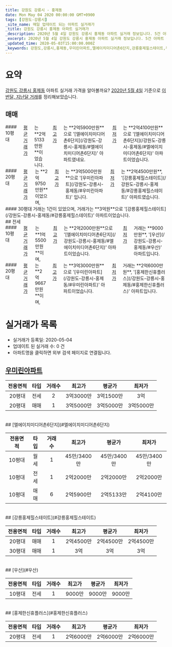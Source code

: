 ```yaml
---
title: 강원도 강릉시 - 홍제동
date: Mon May 04 2020 00:00:00 GMT+0900
tags: [강원도-강릉시]
_site_name: 매일 업데이트 되는 아파트 실거래가
_title: 강원도 강릉시 홍제동 아파트 실거래가
_description: 2020년 5월 4일 강원도 강릉시 홍제동 아파트 실거래 정보입니다. 5건 아파트 정보가 있습니다.
_excerpt: 2020년 5월 4일 강원도 강릉시 홍제동 아파트 실거래 정보입니다. 5건 아파트 정보가 있습니다.
_updated_time: 2020-05-03T15:00:00.000Z
_keywords: 강원도,강릉시,홍제동,우미린아파트,엘에이치미디어촌6단지,강릉홍제힐스테이트,우산,홍제한신휴플러스
---
```





# 요약
<ins>강원도 강릉시 홍제동</ins> 아파트 실거래 가격을 알아볼까요? <ins>2020년 5월 4일</ins> 기준으로 <ins>이번달, 지난달 거래</ins>를 정리해보았습니다.

## 매매
<div class="container">
<div class="six columns" markdown="1">
#### 10평대
<ins>평균 거래가</ins>는 **2억5133만원**이었습니다. <ins>최고가</ins>는 **2억5900만원**으로 '[엘에이치미디어촌6단지](/강원도-강릉시-홍제동/#엘에이치미디어촌6단지)' 아파트였네요. <ins>최저가</ins>는 **2억4100만원**으로 '[엘에이치미디어촌6단지](/강원도-강릉시-홍제동/#엘에이치미디어촌6단지)' 아파트이었습니다.
</div>
<div class="six columns" markdown="1">
#### 20평대
<ins>평균 거래가</ins>는 **2억9750만원**이었으며, <ins>최고가</ins>는 **3억5000만원**으로 '[우미린아파트](/강원도-강릉시-홍제동/#우미린아파트)' 입니다. <ins>최저가</ins>는 **2억4500만원**, '[강릉홍제힐스테이트](/강원도-강릉시-홍제동/#강릉홍제힐스테이트)' 아파트였습니다.
</div>
</div>
<div class="container">
<div class="twelve columns" markdown="1">
#### 30평대
거래는 1건이 있었으며, 거래가는 **3억원**으로 '[강릉홍제힐스테이트](/강원도-강릉시-홍제동/#강릉홍제힐스테이트)' 아파트이었습니다.
</div>
</div>
## 전세
<div class="container">
<div class="six columns" markdown="1">
#### 10평대
<ins>평균 거래가</ins>는 **1억5500만원**이며, <ins>최고가</ins>는 **2억2000만원**으로 '[엘에이치미디어촌6단지](/강원도-강릉시-홍제동/#엘에이치미디어촌6단지)' 아파트이었습니다. <ins>최저가</ins> 거래는 **9000만원**, '[우산](/강원도-강릉시-홍제동/#우산)' 아파트입니다.
</div>
<div class="six columns" markdown="1">
#### 20평대
<ins>평균 거래가</ins>는 **2억9667만원**이며, <ins>최고가</ins>는 **3억3000만원**으로 '[우미린아파트](/강원도-강릉시-홍제동/#우미린아파트)' 아파트이었습니다. <ins>최저가</ins> 거래는 **2억6000만원**, '[홍제한신휴플러스](/강원도-강릉시-홍제동/#홍제한신휴플러스)' 아파트입니다.
</div>
</div>



# 실거래가 목록
- 실거래가 등록일: 2020-05-04
- 업데이트 된 실거래 수: 0 건
- 아파트명을 클릭하면 외부 검색 페이지로 연결됩니다.

## [우미린아파트](#우미린아파트)

|전용면적|타입|거래수|최고가|평균가|최저가|
|:---:|:---:|:---:|:---:|:---:|:---:|
|20평대|<span class="deal-type-2">전세</span>|2|3억3000만|3억1500만|3억|
|20평대|<span class="deal-type-1">매매</span>|1|3억5000만|3억5000만|3억5000만|

<br/>
## [엘에이치미디어촌6단지](#엘에이치미디어촌6단지)

|전용면적|타입|거래수|최고가|평균가|최저가|
|:---:|:---:|:---:|:---:|:---:|:---:|
|10평대|<span class="deal-type-3">월세</span>|1|45만/3400만|45만/3400만|45만/3400만|
|10평대|<span class="deal-type-2">전세</span>|1|2억2000만|2억2000만|2억2000만|
|10평대|<span class="deal-type-1">매매</span>|6|2억5900만|2억5133만|2억4100만|

<br/>
## [강릉홍제힐스테이트](#강릉홍제힐스테이트)

|전용면적|타입|거래수|최고가|평균가|최저가|
|:---:|:---:|:---:|:---:|:---:|:---:|
|20평대|<span class="deal-type-1">매매</span>|1|2억4500만|2억4500만|2억4500만|
|30평대|<span class="deal-type-1">매매</span>|1|3억|3억|3억|

<br/>
## [우산](#우산)

|전용면적|타입|거래수|최고가|평균가|최저가|
|:---:|:---:|:---:|:---:|:---:|:---:|
|10평대|<span class="deal-type-2">전세</span>|1|9000만|9000만|9000만|

<br/>
## [홍제한신휴플러스](#홍제한신휴플러스)

|전용면적|타입|거래수|최고가|평균가|최저가|
|:---:|:---:|:---:|:---:|:---:|:---:|
|20평대|<span class="deal-type-2">전세</span>|1|2억6000만|2억6000만|2억6000만|

<br/>



